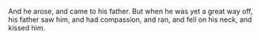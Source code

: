 And he arose, and came to his father. But when he was yet a great way off, his father saw him, and had compassion, and ran, and fell on his neck, and kissed him.
